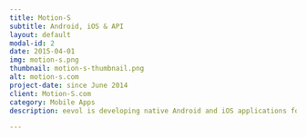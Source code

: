 ```yaml
---
title: Motion-S
subtitle: Android, iOS & API
layout: default
modal-id: 2
date: 2015-04-01
img: motion-s.png
thumbnail: motion-s-thumbnail.png
alt: motion-s.com
project-date: since June 2014
client: Motion-S.com
category: Mobile Apps
description: eevol is developing native Android and iOS applications for Motion-S. The main challenge of this project is to continously update the apps, and keeping all  platforms in sync. Motion-S is a young promising startup in the market of telematic applicaitons. As such the projects are facing constantly changing requirements and as developers we adapated to this environment. 

---
```

